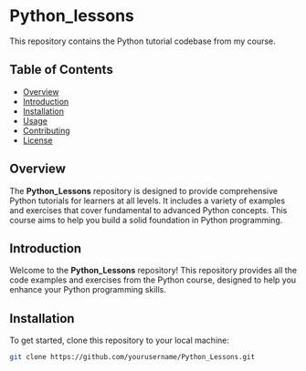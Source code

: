 # Python_lessons

This repository contains the Python tutorial codebase from my course.

## Table of Contents

- [Overview](#overview)
- [Introduction](#introduction)
- [Installation](#installation)
- [Usage](#usage)
- [Contributing](#contributing)
- [License](#license)

## Overview

The **Python_Lessons** repository is designed to provide comprehensive Python tutorials for learners at all levels. It includes a variety of examples and exercises that cover fundamental to advanced Python concepts. This course aims to help you build a solid foundation in Python programming.

## Introduction

Welcome to the **Python_Lessons** repository! This repository provides all the code examples and exercises from the Python course, designed to help you enhance your Python programming skills.

## Installation

To get started, clone this repository to your local machine:

```bash
git clone https://github.com/yourusername/Python_Lessons.git
